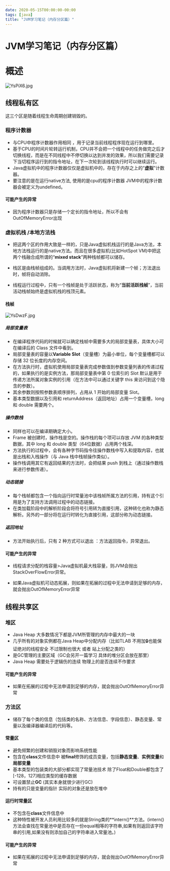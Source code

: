 ```yaml
---
date: 2020-05-15T00:00:00-00:00
tags: [java]
title: "JVM学习笔记（内存分区篇）"
---
```


# JVM学习笔记（内存分区篇）


# 概述

![YsPiX6.jpg](https://s1.ax1x.com/2020/05/15/YsPiX6.jpg)

## 线程私有区

这三个区是随着线程生命周期创建销毁的。

### 程序计数器

- 与CPU中程序计数器作用相同 ，用于记录当前线程程序现在运行到哪里。
- 基于CPU的时间片轮转运行机制，CPU并不会把一个线程中的任务做完之后才切换线程，而是在不同线程中不停切换以达到并发的效果，所以我们需要记录下当切程序运行到的指令地址，在下一次轮到该线程执行时可以继续运行。
- Java虚拟机中的程序计数器仅仅是虚拟机中的，存在于内存之上的“**虚拟**”计数器。
- 要注意的是在运行native方法, 使用的是cpu的程序计数器 JVM中的程序计数器会被定义为undefined。

#### 可能产生的异常

- 因为程序计数器只是存储一个定长的指令地址，所以不会有OutOfMemoryError出现

### 虚拟机栈 /本地方法栈

- 把这两个区的作用大致是一样的，只是Java虚拟机栈运行的是Java方法，本地方法栈运行的是native方法。而且在很多虚拟机(比如HotSpot VM)中把这两个栈融合成所谓的“**mixed stack**”两种栈帧都可以储存。

- 栈区是由栈帧组成的。当调用方法时，Java虚拟机将新建一个帧；方法退出时，帧将自动消除。
- 线程运行过程中，只有一个栈帧是处于活跃状态，称为“**当前活跃栈帧**”，当前活动栈帧始终是虚拟机栈的栈顶元素。

#### 栈帧

![YsDwzF.jpg](https://s1.ax1x.com/2020/05/15/YsDwzF.jpg)

##### 局部变量表

- 在编译程序代码的时候就可以确定栈帧中需要多大的局部变量表，具体大小可在编译后的 Class 文件中看到。
- 局部变量表的容量以**Variable Slot**（变量槽）为最小单位，每个变量槽都可以存储 32 位长度的内存空间。
- 在方法执行时，虚拟机使用局部变量表完成参数值到参数变量列表的传递过程的，如果执行的是实例方法，那局部变量表中第 0 位索引的 Slot 默认是用于传递方法所属对象实例的引用（在方法中可以通过关键字 this 来访问到这个隐含的参数）。
- 其余参数则按照参数表顺序排列，占用从 1 开始的局部变量 Slot。
- 基本类型数据以及引用和 returnAddress（返回地址）占用一个变量槽，long 和 double 需要两个。

##### 操作数栈

- 同样也可以在编译期确定大小。
- Frame 被创建时，操作栈是空的。操作栈的每个项可以存放 JVM 的各种类型数据，其中 long 和 double 类型（64位数据）占用两个栈深。
- 方法执行的过程中，会有各种字节码指令往操作数栈中写入和提取内容，也就是出栈和入栈操作（与 Java 栈中栈帧操作类似）。
- 操作栈调用其它有返回结果的方法时，会把结果 push 到栈上（通过操作数栈来进行参数传递）。

##### 动态链接

- 每个栈帧都包含一个指向运行时常量池中该栈帧所属方法的引用，持有这个引用是为了支持方法调用过程中的动态链接。
- 在类加载阶段中的解析阶段会将符号引用转为直接引用，这种转化也称为静态解析。另外的一部分将在运行时转化为直接引用，这部分称为动态链接。

##### 返回地址

- 方法开始执行后，只有 2 种方式可以退出 ：方法返回指令，异常退出。

#### 可能产生的异常

- 线程请求分配的栈容量>Java虚拟机最大栈容量，则JVM会抛出StackOverFlowError异常。

- 如果Java虚拟机可动态拓展，则如果在拓展的过程中无法申请到足够的内存，就会抛出OutOfMemoryError异常

## 线程共享区

### 堆区

- Java Heap 大多数情况下都是JVM所管理的内存中最大的一块
- 几乎所有的对象实例都在Java Heap中分配内存（比如TLAB 不用加🔒也能保证绝对的线程安全 不过限制也很大 或者 站上分配之类的）
- 是GC管理的主要区域（GC会另开一篇学习 具体的堆分区会放在那里）
- Java Heap 需要处于逻辑伤的连续 物理上的是否连续不作要求

#### 可能产生的异常

- 如果在拓展的过程中无法申请到足够的内存，就会抛出OutOfMemoryError异常

### 方法区



- 储存了每个类的信息（包括类的名称、方法信息、字段信息）、静态变量、常量以及编译器编译后的代码等。

#### 常量区

- 避免频繁的创建和销毁对象而影响系统性能
- 包含在**class**文件信息中 被**final**修饰的成员变量，包括**静态变量**、**实例变量**和**局部变量**
- 基本类型的包装类的大部分都实现了常量池技术 除了Float和Double都包含了[-128，127]相应类型的缓存数据
- 可设置禁止**GC**  (其实本身就很少进行GC)
- 持有的只是变量的指针 实际的对象还是放在堆中

#### 运行时常量区

- 不包含在**class**文件信息中
- 这种特性被开发人员利用比较多的就是String类的**intern()**方法。(intern()方法会查找在常量池中是否存在一份equal相等的字符串,如果有则返回该字符串的引用,如果没有则添加自己的字符串进入常量池。)

#### 可能产生的异常

- 如果在拓展的过程中无法申请到足够的内存，就会抛出OutOfMemoryError异常

